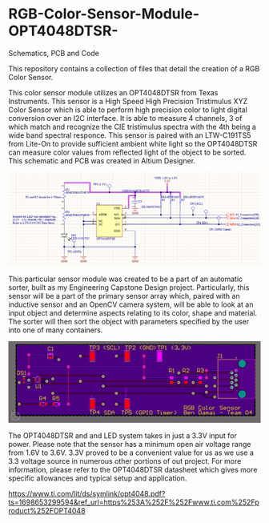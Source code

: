 # RGB-Color-Sensor-Module-OPT4048DTSR-
Schematics, PCB and Code

This repository contains a collection of files that detail the creation of a RGB Color Sensor.

This color sensor module utilizes an OPT4048DTSR from Texas Instruments. This sensor is a High Speed High Precision Tristimulus XYZ Color Sensor which is able to perform high precision color to light digital conversion over an I2C interface. It is able to measure 4 channels, 3 of which match and recognize the CIE tristimulus spectra with the 4th being a wide band spectral responce. This sensor is paired with an LTW-C191TS5 from Lite-On to provide sufficient ambient white light so the OPT4048DTSR can measure color values from reflected light of the object to be sorted. This schematic and PCB was created in Altium Designer.

![alt text](https://github.com/MozillaMudkip/RGB-Color-Sensor-Module-OPT4048DTSR-/blob/main/ColorSensorSchematicImage.png?raw=true)

This particular sensor module was created to be a part of an automatic sorter, built as my Engineering Capstone Design project. Particularly, this sensor will be a part of the primary sensor array which, paired with an inductive sensor and an OpenCV camera system, will be able to look at an input object and determine aspects relating to its color, shape and material. The sorter will then sort the object with parameters specified by the user into one of many containers. 

![alt text](https://github.com/MozillaMudkip/RGB-Color-Sensor-Module-OPT4048DTSR-/blob/main/ColorSensorPCB.png?raw=true)

The OPT4048DTSR and and LED system takes in just a 3.3V input for power. Please note that the sensor has a minimum open air voltage range from 1.6V to 3.6V. 3.3V proved to be a convenient value for us as we use a 3.3 voltage source in numerous other portions of out project. For more information, please refer to the OPT4048DTSR datasheet which gives more specific allowances and typical setup and application.

https://www.ti.com/lit/ds/symlink/opt4048.pdf?ts=1698653299594&ref_url=https%253A%252F%252Fwww.ti.com%252Fproduct%252FOPT4048 
